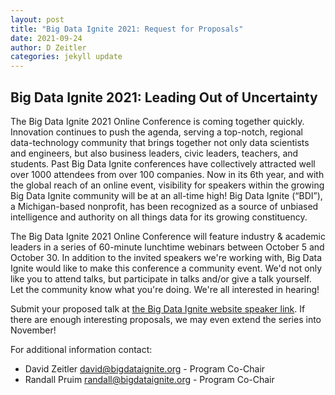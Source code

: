 ```yaml
---
layout: post
title: "Big Data Ignite 2021: Request for Proposals"
date: 2021-09-24
author: D Zeitler
categories: jekyll update
---
```



## Big Data Ignite 2021: Leading Out of Uncertainty

The Big Data Ignite 2021 Online Conference is coming together quickly. Innovation continues to push the agenda, serving a top-notch, regional data-technology community that brings together not only data scientists and engineers, but also business leaders, civic leaders, teachers, and students.  Past Big Data Ignite conferences have collectively attracted well over 1000 attendees from over 100 companies.  Now in its 6th year, and with the global reach of an online event, visibility for speakers within the growing Big Data Ignite community will be at an all-time high!  Big Data Ignite (“BDI”), a Michigan-based nonprofit, has been recognized as a source of unbiased intelligence and authority on all things data for its growing constituency.

The Big Data Ignite 2021 Online Conference will feature industry & academic leaders in a series of 60-minute lunchtime webinars between October 5 and October 30. In addition to the invited speakers we're working with, Big Data Ignite would like to make this conference a community event. We'd not only like you to attend talks, but participate in talks and/or give a talk yourself. Let the community know what you're doing. We're all interested in hearing!

Submit your proposed talk at [the Big Data Ignite website speaker link](https://bigdataignite.org/become-a-speaker/). If there are enough interesting proposals, we may even extend the series into November!

For additional information contact: 
* David Zeitler <david@bigdataignite.org> - Program Co-Chair
* Randall Pruim <randall@bigdataignite.org> - Program Co-Chair
